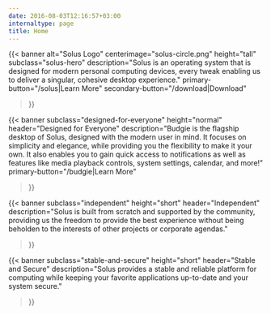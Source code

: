 ```yaml
---
date: 2016-08-03T12:16:57+03:00
internaltype: page
title: Home
---
```


{{< banner
	alt="Solus Logo"
	centerimage="solus-circle.png"
	height="tall"
	subclass="solus-hero"
	description="Solus is an operating system that is designed for modern personal computing devices, every tweak enabling us to deliver a singular, cohesive desktop experience."
	primary-button="/solus|Learn More" secondary-button="/download|Download"
>}}

{{< banner
	subclass="designed-for-everyone"
	height="normal"
	header="Designed for Everyone"
	description="Budgie is the flagship desktop of Solus, designed with the modern user in mind. It focuses on simplicity and elegance, while providing you the flexibility to make it your own. It also enables you to gain quick access to notifications as well as features like media playback controls, system settings, calendar, and more!"
	primary-button="/budgie|Learn More"
>}}

{{< banner
	subclass="independent"
	height="short"
	header="Independent"
	description="Solus is built from scratch and supported by the community, providing us the freedom to provide the best experience without being beholden to the interests of other projects or corporate agendas."
>}}

{{< banner
	subclass="stable-and-secure"
	height="short"
	header="Stable and Secure"
	description="Solus provides a stable and reliable platform for computing while keeping your favorite applications up-to-date and your system secure."
>}}
